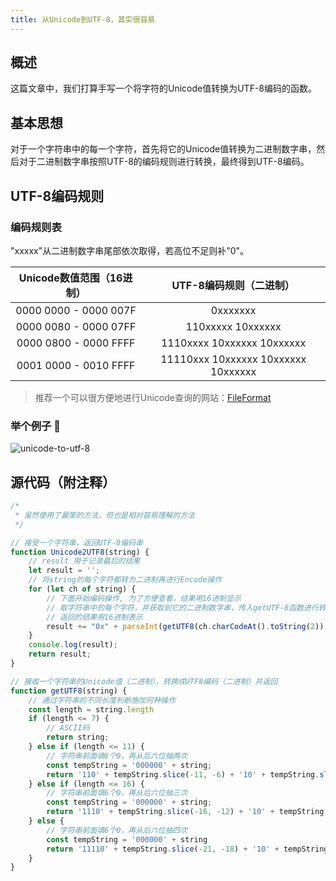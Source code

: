 ```yaml
---
title: 从Unicode到UTF-8，其实很容易
---
```


## 概述

这篇文章中，我们打算手写一个将字符的Unicode值转换为UTF-8编码的函数。

## 基本思想

对于一个字符串中的每一个字符，首先将它的Unicode值转换为二进制数字串，然后对于二进制数字串按照UTF-8的编码规则进行转换，最终得到UTF-8编码。



## UTF-8编码规则

### 编码规则表

"xxxxx"从二进制数字串尾部依次取得，若高位不足则补"0"。

| **Unicode数值范围（16进制）** |     **UTF-8编码规则（二进制）**     |
| :---------------------------: | :---------------------------------: |
|     0000 0000 - 0000 007F     |              0xxxxxxx               |
|     0000 0080 - 0000 07FF     |          110xxxxx 10xxxxxx          |
|     0000 0800 - 0000 FFFF     |     1110xxxx 10xxxxxx 10xxxxxx      |
|     0001 0000 - 0010 FFFF     | 11110xxx 10xxxxxx 10xxxxxx 10xxxxxx |

> 推荐一个可以很方便地进行Unicode查询的网站：[FileFormat](http://www.fileformat.info/)

### 举个例子 🌰

![unicode-to-utf-8](https://zhuye-1308301598.file.myqcloud.com/markdown/unicode-to-utf-8.png)


## 源代码（附注释）

```javascript
/*
 * 虽然使用了最笨的方法，但也是相对容易理解的方法
 */

// 接受一个字符串，返回UTF-8编码串
function Unicode2UTF8(string) {
    // result 用于记录最后的结果
    let result = '';
    // 将string的每个字符都转为二进制再进行Encode操作
    for (let ch of string) {
        // 下面开始编码操作, 为了方便查看，结果用16进制显示
        // 取字符串中的每个字符，并获取到它的二进制数字串，传入getUTF-8函数进行转换
        // 返回的结果用16进制表示
        result += "0x" + parseInt(getUTF8(ch.charCodeAt().toString(2)), 2).toString(16);
    }
    console.log(result);
    return result;
}

// 接收一个字符串的Unicode值（二进制），转换成UTF8编码（二进制）并返回
function getUTF8(string) {
    // 通过字符串的不同长度判断施加何种操作
    const length = string.length
    if (length <= 7) {
        // ASCII码
        return string;
    } else if (length <= 11) {
        // 字符串前面填6个0，再从后六位抽两次
        const tempString = '000000' + string;
        return '110' + tempString.slice(-11, -6) + '10' + tempString.slice(-6);
    } else if (length <= 16) {
        // 字符串前面填6个0，再从后六位抽三次
        const tempString = '000000' + string;
        return '1110' + tempString.slice(-16, -12) + '10' + tempString.slice(-12, -6) + '10' + tempString.slice(-6);
    } else {
        // 字符串前面填6个0，再从后六位抽四次
        const tempString = '000000' + string
        return '11110' + tempString.slice(-21, -18) + '10' + tempString.slice(-18, -12) + '10' + tempString.slice(-12, -6) + '10' + tempString.slice(-6);
    }
}
```